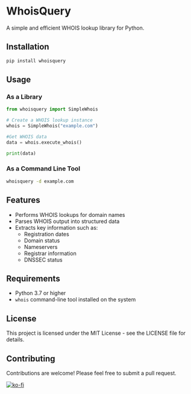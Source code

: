 # WhoisQuery

A simple and efficient WHOIS lookup library for Python.

## Installation

```bash
pip install whoisquery
```

## Usage

### As a Library

```python
from whoisquery import SimpleWhois

# Create a WHOIS lookup instance
whois = SimpleWhois("example.com")

#Get WHOIS data
data = whois.execute_whois()

print(data)
```

### As a Command Line Tool

```bash
whoisquery -d example.com
```

## Features

- Performs WHOIS lookups for domain names
- Parses WHOIS output into structured data
- Extracts key information such as:
  - Registration dates
  - Domain status
  - Nameservers
  - Registrar information
  - DNSSEC status

## Requirements

- Python 3.7 or higher
- `whois` command-line tool installed on the system

## License

This project is licensed under the MIT License - see the LICENSE file for details.

## Contributing

Contributions are welcome! Please feel free to submit a pull request.

[![ko-fi](https://ko-fi.com/img/githubbutton_sm.svg)](https://ko-fi.com/G2G4MDF91)